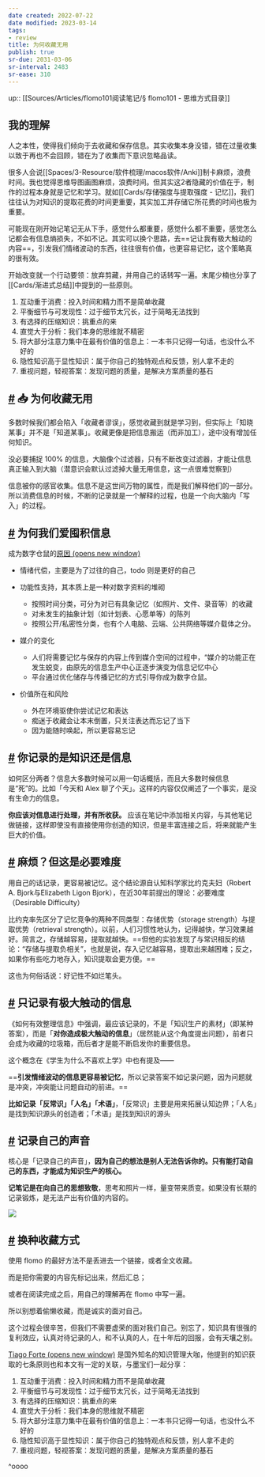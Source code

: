 ```yaml
---
date created: 2022-07-22
date modified: 2023-03-14
tags:
- review
title: 为何收藏无用
publish: true
sr-due: 2031-03-06
sr-interval: 2483
sr-ease: 310
---
```


up:: [[Sources/Articles/flomo101阅读笔记/§ flomo101 - 思维方式目录]]

## 我的理解

人之本性，使得我们倾向于去收藏和保存信息。其实收集本身没错，错在过量收集以致于再也不会回顾，错在为了收集而下意识忽略品读。

很多人会说[[Spaces/3-Resource/软件梳理/macos软件/Anki]]制卡麻烦，浪费时间。我也觉得思维导图画图麻烦，浪费时间。但其实这2者隐藏的价值在于，制作的过程本身就是记忆和学习。就如[[Cards/存储强度与提取强度 - 记忆]]，我们往往认为对知识的提取花费的时间更重要，其实加工并存储它所花费的时间也极为重要。

可能现在刚开始记笔记无从下手，感觉什么都重要，感觉什么都不重要，感觉怎么记都会有信息熵损失，不如不记。其实可以换个思路，去==记让我有极大触动的内容==，引发我们情绪波动的东西，往往很有价值，也更容易记忆，这个策略真的很有效。

开始改变就一个行动要领：放弃剪藏，并用自己的话转写一遍。末尾少楠也分享了[[Cards/渐进式总结]]中提到的一些原则。

1. 互动重于消费：投入时间和精力而不是简单收藏
3. 平衡细节与可发现性：过于细节太冗长，过于简略无法找到
4. 有选择的压缩知识：挑重点的来
6. 直觉大于分析：我们本身的思维就不精密
7. 将大部分注意力集中在最有价值的信息上：一本书只记得一句话，也没什么不好的
9. 隐性知识高于显性知识：属于你自己的独特观点和反馈，别人拿不走的
10. 重视问题，轻视答案：发现问题的质量，是解决方案质量的基石

## [#](https://help.flomoapp.com/thinking/knowledge.html#%F0%9F%93%A5-%E4%B8%BA%E4%BD%95%E6%94%B6%E8%97%8F%E6%97%A0%E7%94%A8) 📥 为何收藏无用

多数时候我们都会陷入「收藏者谬误」，感觉收藏到就是学习到，但实际上「知晓某事」并不是「知道某事」。收藏更像是把信息搬运（而非加工），途中没有增加任何知识。

没必要捕捉 100% 的信息，大脑像个过滤器，只有不断改变过滤器，才能让信息真正输入到大脑（潜意识会默认过滤掉大量无用信息，这一点很难觉察到）

信息被你的感官收集。信息不是这世间万物的属性，而是我们解释他们的一部分。所以消费信息的时候，不断的记录就是一个解释的过程，也是一个向大脑内「写入」的过程。

## [#](https://help.flomoapp.com/thinking/knowledge.html#%E4%B8%BA%E4%BD%95%E6%88%91%E4%BB%AC%E7%88%B1%E5%9B%A4%E7%A7%AF%E4%BF%A1%E6%81%AF) 为何我们爱囤积信息

成为数字仓鼠的[原因 (opens new window)](https://mp.weixin.qq.com/s/CzED8GPcn5pVKl1agA6m_g)

- 情绪代偿，主要是为了过往的自己，todo 则是更好的自己
	
- 功能性支持，其本质上是一种对数字资料的堆砌
	
	- 按照时间分类，可分为对已有具象记忆（如照片、文件、录音等）的收藏
	- 对未发生的抽象计划（如计划表、心愿单等）的陈列
	- 按照公开/私密性分类，也有个人电脑、云端、公共网络等媒介载体之分。
- 媒介的变化
	
	- 人们将需要记忆与保存的内容上传到媒介空间的过程中，“媒介的功能正在发生蜕变，由原先的信息生产中心正逐步演变为信息记忆中心
	- 平台通过优化储存与传播记忆的方式引导你成为数字仓鼠。
- 价值所在和风险
	
	- 外在环境驱使你尝试记忆和表达
	- 痴迷于收藏会让本末倒置，只关注表达而忘记了当下
	- 因为能随时唤起，所以更容易忘记

## [#](https://help.flomoapp.com/thinking/knowledge.html#%E4%BD%A0%E8%AE%B0%E5%BD%95%E7%9A%84%E6%98%AF%E7%9F%A5%E8%AF%86%E8%BF%98%E6%98%AF%E4%BF%A1%E6%81%AF) 你记录的是知识还是信息

如何区分两者？信息大多数时候可以用一句话概括，而且大多数时候信息是“死”的。比如「今天和 Alex 聊了个天」。这样的内容仅仅阐述了一个事实，是没有生命力的信息。

**你应该对信息进行处理，并有所收获。** 应该在笔记中添加相关内容，与其他笔记做链接，这样即使没有直接使用你创造的知识，但是丰富连接之后，将来就能产生巨大的价值。

## [#](https://help.flomoapp.com/thinking/knowledge.html#%E9%BA%BB%E7%83%A6-%E4%BD%86%E8%BF%99%E6%98%AF%E5%BF%85%E8%A6%81%E9%9A%BE%E5%BA%A6) 麻烦？但这是必要难度

用自己的话记录，更容易被记忆。这个结论源自认知科学家比约克夫妇（Robert A. Bjork与Elizabeth Ligon Bjork），在近30年前提出的理论：必要难度（Desirable Difficulty）

比约克率先区分了记忆竞争的两种不同类型：存储优势（storage strength）与提取优势（retrieval strength）。以前，人们习惯性地认为，记得越快，学习效果越好。简言之，存储越容易，提取就越快。==但他的实验发现了与常识相反的结论：“存储与提取负相关”，也就是说，存入记忆越容易，提取出来越困难；反之，如果你有些吃力地存入，知识提取会更方便。==

这也为何俗话说：好记性不如烂笔头。

## [#](https://help.flomoapp.com/thinking/knowledge.html#%E5%8F%AA%E8%AE%B0%E5%BD%95%E6%9C%89%E6%9E%81%E5%A4%A7%E8%A7%A6%E5%8A%A8%E7%9A%84%E4%BF%A1%E6%81%AF) 只记录有极大触动的信息

《如何有效整理信息》中强调，最应该记录的，不是「知识生产的素材」（即某种答案），而是「**对你造成极大触动的信息**」（居然能从这个角度提出问题），前者只会成为收藏的垃圾箱，而后者才是能不断启发你的重要信息。

这个概念在《学生为什么不喜欢上学》中也有提及——

==**引发情绪波动的信息更容易被记忆**，所以记录答案不如记录问题，因为问题就是冲突，冲突能让问题自动的前进。==

**比如记录「反常识」「人名」「术语」**，「反常识」主要是用来拓展认知边界；「人名」是找到知识源头的创造者；「术语」是找到知识的源头

## [#](https://help.flomoapp.com/thinking/knowledge.html#%E8%AE%B0%E5%BD%95%E8%87%AA%E5%B7%B1%E7%9A%84%E5%A3%B0%E9%9F%B3) 记录自己的声音

核心是「记录自己的声音」，**因为自己的想法是别人无法告诉你的。只有能打动自己的东西，才能成为知识生产的核心。**

**记笔记是在向自己的思想致敬**，思考和照片一样，量变带来质变。如果没有长期的记录锻炼，是无法产出有价值的内容的。

![](https://img2.oldwinter.top/为何收藏无用_image_1.png)

## [#](https://help.flomoapp.com/thinking/knowledge.html#%E6%8D%A2%E7%A7%8D%E6%94%B6%E8%97%8F%E6%96%B9%E5%BC%8F) 换种收藏方式

使用 flomo 的最好方法不是丢进去一个链接，或者全文收藏。

而是把你需要的内容先标记出来，然后汇总；

或者在阅读完成之后，用自己的理解再在 flomo 中写一遍。

所以别想着偷懒收藏，而是诚实的面对自己。

这个过程会很辛苦，但我们不需要虚荣的面对我们自己。别忘了，知识具有很强的复利效应，认真对待记录的人，和不认真的人，在十年后的回报，会有天壤之别。

[Tiago Forte (opens new window)](https://fortelabs.co/) 是国外知名的知识管理大咖，他提到的知识获取的七条原则也和本文有一定的关联，与墨宝们一起分享：

1. 互动重于消费：投入时间和精力而不是简单收藏
3. 平衡细节与可发现性：过于细节太冗长，过于简略无法找到
4. 有选择的压缩知识：挑重点的来
6. 直觉大于分析：我们本身的思维就不精密
7. 将大部分注意力集中在最有价值的信息上：一本书只记得一句话，也没什么不好的
9. 隐性知识高于显性知识：属于你自己的独特观点和反馈，别人拿不走的
10. 重视问题，轻视答案：发现问题的质量，是解决方案质量的基石

^oooo